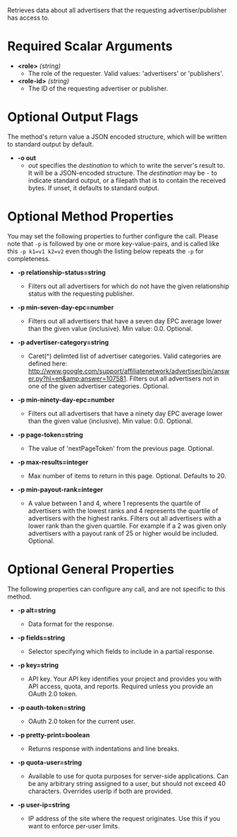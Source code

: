 Retrieves data about all advertisers that the requesting advertiser/publisher has access to.
# Required Scalar Arguments
* **&lt;role&gt;** *(string)*
    - The role of the requester. Valid values: &#39;advertisers&#39; or &#39;publishers&#39;.
* **&lt;role-id&gt;** *(string)*
    - The ID of the requesting advertiser or publisher.

# Optional Output Flags

The method's return value a JSON encoded structure, which will be written to standard output by default.

* **-o out**
    - *out* specifies the *destination* to which to write the server's result to.
      It will be a JSON-encoded structure.
      The *destination* may be `-` to indicate standard output, or a filepath that is to contain the received bytes.
      If unset, it defaults to standard output.
# Optional Method Properties

You may set the following properties to further configure the call. Please note that `-p` is followed by one 
or more key-value-pairs, and is called like this `-p k1=v1 k2=v2` even though the listing below repeats the
`-p` for completeness.

* **-p relationship-status=string**
    - Filters out all advertisers for which do not have the given relationship status with the requesting publisher.

* **-p min-seven-day-epc=number**
    - Filters out all advertisers that have a seven day EPC average lower than the given value (inclusive). Min value: 0.0. Optional.

* **-p advertiser-category=string**
    - Caret(^) delimted list of advertiser categories. Valid categories are defined here: http://www.google.com/support/affiliatenetwork/advertiser/bin/answer.py?hl=en&amp;answer=107581. Filters out all advertisers not in one of the given advertiser categories. Optional.

* **-p min-ninety-day-epc=number**
    - Filters out all advertisers that have a ninety day EPC average lower than the given value (inclusive). Min value: 0.0. Optional.

* **-p page-token=string**
    - The value of &#39;nextPageToken&#39; from the previous page. Optional.

* **-p max-results=integer**
    - Max number of items to return in this page. Optional. Defaults to 20.

* **-p min-payout-rank=integer**
    - A value between 1 and 4, where 1 represents the quartile of advertisers with the lowest ranks and 4 represents the quartile of advertisers with the highest ranks. Filters out all advertisers with a lower rank than the given quartile. For example if a 2 was given only advertisers with a payout rank of 25 or higher would be included. Optional.

# Optional General Properties

The following properties can configure any call, and are not specific to this method.

* **-p alt=string**
    - Data format for the response.

* **-p fields=string**
    - Selector specifying which fields to include in a partial response.

* **-p key=string**
    - API key. Your API key identifies your project and provides you with API access, quota, and reports. Required unless you provide an OAuth 2.0 token.

* **-p oauth-token=string**
    - OAuth 2.0 token for the current user.

* **-p pretty-print=boolean**
    - Returns response with indentations and line breaks.

* **-p quota-user=string**
    - Available to use for quota purposes for server-side applications. Can be any arbitrary string assigned to a user, but should not exceed 40 characters. Overrides userIp if both are provided.

* **-p user-ip=string**
    - IP address of the site where the request originates. Use this if you want to enforce per-user limits.
